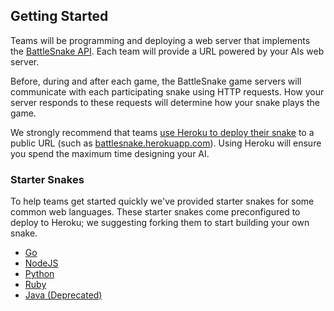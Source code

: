 ## Getting Started

Teams will be programming and deploying a web server that implements the [BattleSnake API](#9-api). Each team will provide a URL powered by your AIs web server.

Before, during and after each game, the BattleSnake game servers will communicate with each participating snake using HTTP requests. How your server responds to these requests will determine how your snake plays the game.

We strongly recommend that teams [use Heroku to deploy their snake](#preparing) to a public URL (such as [battlesnake.herokuapp.com](http://battlesnake.herokuapp.com)). Using Heroku will ensure you spend the maximum time designing your AI.

### Starter Snakes

To help teams get started quickly we've provided starter snakes for some common web languages. These starter snakes come preconfigured to deploy to Heroku; we suggesting forking them to start building your own snake.

* [Go](http://github.com/sendwithus/battlesnake-go)
* [NodeJS](http://github.com/sendwithus/battlesnake-node)
* [Python](http://github.com/sendwithus/battlesnake-python)
* [Ruby](http://github.com/sendwithus/battlesnake-ruby)
* [Java (Deprecated)](http://github.com/sendwithus/battlesnake-legacy-java)
